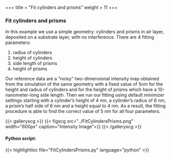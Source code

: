 +++
title = "Fit cylinders and prisms"
weight = 11
+++

### Fit cylinders and prisms

In this example we use a simple geometry: cylinders and prisms in air layer, deposited on a substrate layer, with no interference. There are 4 fitting parameters:  

1. radius of cylinders
2. height of cylinders
3. side length of prisms
4. height of prisms

Our reference data are a “noisy” two-dimensional intensity map obtained from the simulation of the same geometry with a fixed value of 5nm for the height and radius of cylinders and for the height of prisms which have a 10-nanometer-long side length. Then we run our fitting using default minimizer settings starting with a cylinder’s height of 4 nm, a cylinder’s radius of 6 nm, a prism’s half side of 6 nm and a height equal to 4 nm. As a result, the fitting procedure is able to find the correct value of 5 nm for all four parameters.

{{< galleryscg >}}
{{< figscg src="../FitCylindersPrisms.png" width="600px" caption="Intensity Image">}}
{{< /galleryscg >}}

#### Python script:
{{< highlightloc file="FitCylindersPrisms.py" language="python" >}}